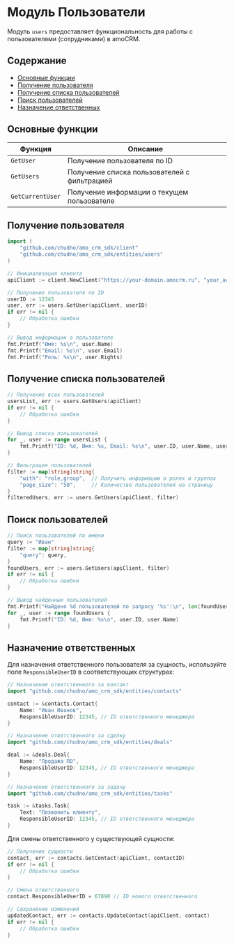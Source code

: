 # Модуль Пользователи

Модуль `users` предоставляет функциональность для работы с пользователями (сотрудниками) в amoCRM.

## Содержание

- [Основные функции](#основные-функции)
- [Получение пользователя](#получение-пользователя)
- [Получение списка пользователей](#получение-списка-пользователей)
- [Поиск пользователей](#поиск-пользователей)
- [Назначение ответственных](#назначение-ответственных)

## Основные функции

| Функция | Описание |
|---------|----------|
| `GetUser` | Получение пользователя по ID |
| `GetUsers` | Получение списка пользователей с фильтрацией |
| `GetCurrentUser` | Получение информации о текущем пользователе |

## Получение пользователя

```go
import (
    "github.com/chudno/amo_crm_sdk/client"
    "github.com/chudno/amo_crm_sdk/entities/users"
)

// Инициализация клиента
apiClient := client.NewClient("https://your-domain.amocrm.ru", "your_access_token")

// Получение пользователя по ID
userID := 12345
user, err := users.GetUser(apiClient, userID)
if err != nil {
    // Обработка ошибки
}

// Вывод информации о пользователе
fmt.Printf("Имя: %s\n", user.Name)
fmt.Printf("Email: %s\n", user.Email)
fmt.Printf("Роль: %s\n", user.Rights)
```

## Получение списка пользователей

```go
// Получение всех пользователей
usersList, err := users.GetUsers(apiClient)
if err != nil {
    // Обработка ошибки
}

// Вывод списка пользователей
for _, user := range usersList {
    fmt.Printf("ID: %d, Имя: %s, Email: %s\n", user.ID, user.Name, user.Email)
}

// Фильтрация пользователей
filter := map[string]string{
    "with": "role,group",  // Получить информацию о ролях и группах
    "page_size": "50",     // Количество пользователей на страницу
}
filteredUsers, err := users.GetUsers(apiClient, filter)
```

## Поиск пользователей

```go
// Поиск пользователей по имени
query := "Иван"
filter := map[string]string{
    "query": query,
}
foundUsers, err := users.GetUsers(apiClient, filter)
if err != nil {
    // Обработка ошибки
}

// Вывод найденных пользователей
fmt.Printf("Найдено %d пользователей по запросу '%s':\n", len(foundUsers), query)
for _, user := range foundUsers {
    fmt.Printf("ID: %d, Имя: %s\n", user.ID, user.Name)
}
```

## Назначение ответственных

Для назначения ответственного пользователя за сущность, используйте поле `ResponsibleUserID` в соответствующих структурах:

```go
// Назначение ответственного за контакт
import "github.com/chudno/amo_crm_sdk/entities/contacts"

contact := &contacts.Contact{
    Name: "Иван Иванов",
    ResponsibleUserID: 12345, // ID ответственного менеджера
}

// Назначение ответственного за сделку
import "github.com/chudno/amo_crm_sdk/entities/deals"

deal := &deals.Deal{
    Name: "Продажа ПО",
    ResponsibleUserID: 12345, // ID ответственного менеджера
}

// Назначение ответственного за задачу
import "github.com/chudno/amo_crm_sdk/entities/tasks"

task := &tasks.Task{
    Text: "Позвонить клиенту",
    ResponsibleUserID: 12345, // ID ответственного менеджера
}
```

Для смены ответственного у существующей сущности:

```go
// Получение сущности
contact, err := contacts.GetContact(apiClient, contactID)
if err != nil {
    // Обработка ошибки
}

// Смена ответственного
contact.ResponsibleUserID = 67890 // ID нового ответственного

// Сохранение изменений
updatedContact, err := contacts.UpdateContact(apiClient, contact)
if err != nil {
    // Обработка ошибки
}
```
